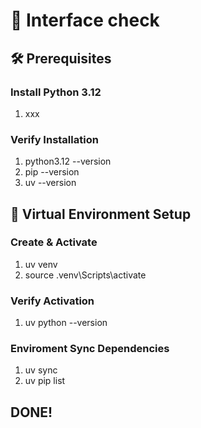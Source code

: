 # 🐍 Interface check




## 🛠️ Prerequisites

### Install Python 3.12

1. xxx

### Verify Installation

1. python3.12 --version
2. pip --version
3. uv --version



## 🐚 Virtual Environment Setup

### Create & Activate

1. uv venv
2. source .venv\Scripts\activate

### Verify Activation

1. uv python --version

### Enviroment Sync Dependencies

1. uv sync
2. uv pip list

## DONE!
